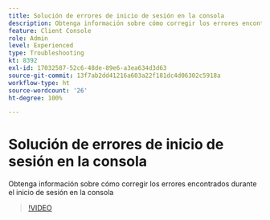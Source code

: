 ```yaml
---
title: Solución de errores de inicio de sesión en la consola
description: Obtenga información sobre cómo corregir los errores encontrados durante el inicio de sesión en la consola
feature: Client Console
role: Admin
level: Experienced
type: Troubleshooting
kt: 8392
exl-id: 17032587-52c6-48de-89e6-a3ea634d3d63
source-git-commit: 13f7ab2dd41216a603a22f181dc4d06302c5918a
workflow-type: ht
source-wordcount: '26'
ht-degree: 100%

---
```


# Solución de errores de inicio de sesión en la consola

Obtenga información sobre cómo corregir los errores encontrados durante el inicio de sesión en la consola

>[!VIDEO](https://video.tv.adobe.com/v/335896?quality=12&learn=on)
